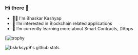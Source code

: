 ### Hi there 👋

- 👨‍💻 I'm Bhaskar Kashyap
- 🔭 I’m interested in Blockchain related applications
- 🌱 I’m currently learning more about Smart Contracts, DApps

[![trophy](https://github-profile-trophy.vercel.app/?username=bskrksyp9&theme=onedark)

![bskrksyp9's github stats](https://github-readme-stats.vercel.app/api?username=bskrksyp9&show_icons=true&title_color=fff&icon_color=79ff97&text_color=9f9f9f&bg_color=151515)


<!--
**bskrksyp9/bskrksyp9** is a ✨ _special_ ✨ repository because its `README.md` (this file) appears on your GitHub profile.

Here are some ideas to get you started:

- 🔭 I’m currently working on ...
- 🌱 I’m currently learning ...
- 👯 I’m looking to collaborate on ...
- 🤔 I’m looking for help with ...
- 💬 Ask me about ...
- 📫 How to reach me: ...
- 😄 Pronouns: ...
- ⚡ Fun fact: ...
-->
